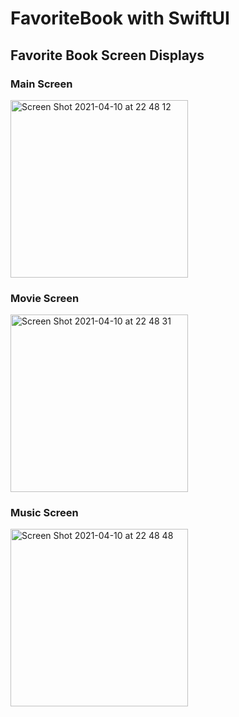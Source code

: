 # FavoriteBook with SwiftUI

## Favorite Book Screen Displays

### Main Screen
<img width="284" alt="Screen Shot 2021-04-10 at 22 48 12" src="https://user-images.githubusercontent.com/24255354/114283476-a15aa480-9a52-11eb-9047-b671aa999696.png">

### Movie Screen

<img width="284" alt="Screen Shot 2021-04-10 at 22 48 31" src="https://user-images.githubusercontent.com/24255354/114283481-a91a4900-9a52-11eb-81c0-afc806a39855.png">

### Music Screen

<img width="284" alt="Screen Shot 2021-04-10 at 22 48 48" src="https://user-images.githubusercontent.com/24255354/114283489-afa8c080-9a52-11eb-875b-f75bb4b0692a.png">

